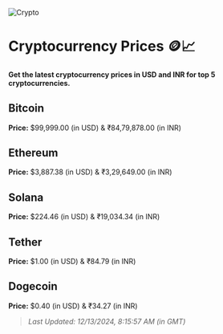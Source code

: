 
![Crypto](https://www.techguide.com.au/wp-content/uploads/2020/11/crypto3.jpeg)

# Cryptocurrency Prices 🪙📈

#### Get the latest cryptocurrency prices in USD and INR for top 5 cryptocurrencies.

## Bitcoin

**Price:** $99,999.00 (in USD) & ₹84,79,878.00 (in INR)

## Ethereum

**Price:** $3,887.38 (in USD) & ₹3,29,649.00 (in INR)

## Solana

**Price:** $224.46 (in USD) & ₹19,034.34 (in INR)

## Tether

**Price:** $1.00 (in USD) & ₹84.79 (in INR)

## Dogecoin

**Price:** $0.40 (in USD) & ₹34.27 (in INR)

> _Last Updated: 12/13/2024, 8:15:57 AM (in GMT)_

